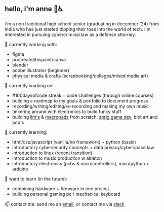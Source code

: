 ## hello, i'm anne 👋♿
<!-- ok so i've been asked to mention this so here's a disclaimer : i'm the special case of person who straight up <i>forgot*</i> to scrapbook sessions altogether who is now stuck with 300+ unbanked sessions with one day to go for scrapbooking. adhd be damned and executive disfunction is a HUGE bitch but i hope you'll bear w me as i sort through this mountain of sessions that helped me pick up a variety of new skills over the summer. <br>
<i>* because i was too anxious to ship the 'final' product because it felt too permanent and, in my mind, it could be improved</i>
![image](https://github.com/user-attachments/assets/078b17c8-71bf-471d-b5e2-2003e56746dc)

```
HI REVIEWER/HCB TEAM IM HOPING UR HAVING AN AWESOME DAY !!

im currently (as of 08/28) planning out a project with an rpi but i'm so sad because i'll only be able to get the pieces all
together after aracde ends. like i really like this silly little documentation process and in 10 years i can
look back at what all i built and the hours i put into something like it's some sort of career time capsule
(if that makes sense?). ok ykw im also so so upset that i'll only be able to finish my sprig + blot + onboard + bin
(+ potentially cider) after arcade is long over because SCHOOL. the interconnected yet independent nature of these events
is so cool (everyone say thank you zach). sorry for getting emotional on main tho, it will happen again :/
```
-->



i'm a non traditional high school senior (graduating in december '24) from india who has just started dipping their toes into the world of tech. i'm interested in pursuing cybercriminal law as a defense attorney.

🔭 currently working with: 
- figma
- procreate/ibispaint/canva
- blender
- adobe illustrator (beginner)
- physical media & crafts (scrapbooking/collages/mixed media art)

🥐 currently working on:
<!-- - hack club #arcade [scrapbook](https://scrapbook.hackclub.com/anne) projects -->
- #100daysofcode streak + code challenges (through online courses)
- building a roadmap to my goals & portfolio to document progress
- recording/writing/editing/re-recording and making my own music
- tinkering around with electronics to build funky stuff 
- building [llm's](https://github.com/arsoninstigator/yubikey-ysws) & [macropads](https://github.com/arsoninstigator/macropad-ysws) from scratch, [sprig game dev](https://github.com/arsoninstigator/sprighc), blot art and pcb's

<!-- <div style="text-align: center;"><img src="images/60f7e540119bfb4735b4763d0c37001f.gif" width="140" /></div>-->

 🌱 currently learning:
- html/css/javascript (vanilla/no framework) + python (basic)
- introductory cybersecurity concepts + data privacy/cyberspace law
- introduction to linux (recent transition)
- introduction to music production w ableton
- introductory electronics (pcbs & microcontrollers), micropython + arduino
<!-- - tools for ongoing #ysws programs at hack club (sprig, onboard, blot) -->

👾 want to learn (in the future):
<!-- - introduction to electronics (w printed circuit boards @easyeda + kicad)
- working with microcontrollers -->
- combining hardware + firmware in one project
- building personal gaming pc / mechanical keyboard

<!--
💌 goals:
- get ipad + flipper zero as prizes through #arcade at hack club 🤞🧿

👯 hobbies and interests:
- learning foreign languages (i speak 4 and am learning more)
- watching classic films, murder mysteries and police procedurals
- listening to taylor swift and true crime podcasts (look @ my last.fm)
- jewelry design and jewelry making (beaded, hand-carved wax + sandcasting) -->

 📫 contact me:
send me an [email](mailto:arsoninstigator@proton.me), or contact me via [slack](https://hackclub.slack.com/team/U07BBK4KHUK)

<!--
**arsoninstigator/arsoninstigator** is a ✨ _special_ ✨ repository because its `README.md` (this file) appears on your GitHub profile.

Here are some ideas to get you started:

- 🔭 I’m currently working on ...
- 🌱 I’m currently learning ...
- 👯 I’m looking to collaborate on ...
- 🤔 I’m looking for help with ...
- 💬 Ask me about ...
- 📫 How to reach me: ...
- 😄 Pronouns: ...
- ⚡ Fun fact: ...
-->
